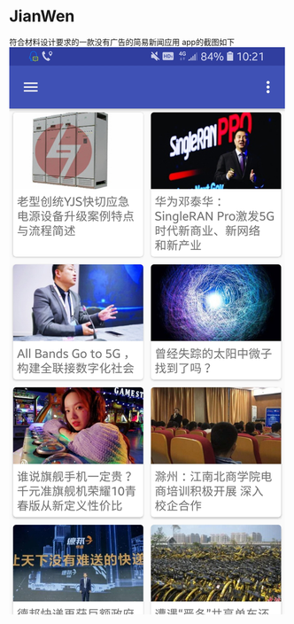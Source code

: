 # JianWen
符合材料设计要求的一款没有广告的简易新闻应用
app的截图如下
![主界面](https://github.com/haibowen/JianWen/blob/master/Screenshot_20181206-102105.jpg)
